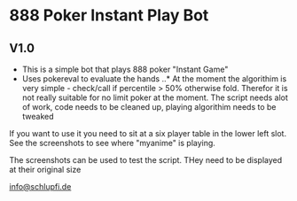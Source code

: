 888 Poker Instant Play Bot
==========================

V1.0
----
* This is a simple bot that plays 888 poker "Instant Game"
* Uses pokereval to evaluate the hands
..* At the moment the algorithim is very simple - check/call if percentile > 50% otherwise fold. Therefor it is not really suitable for no limit poker at the moment.
The script needs alot of work, code needs to be cleaned up, playing algorithim needs to be tweaked

If you want to use it you need to sit at a six player table in the lower
left slot. See the screenshots to see where "myanime" is playing.

The screenshots can be used to test the script. THey need to be displayed at their original size


info@schlupfi.de
 

